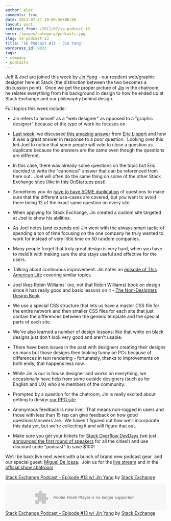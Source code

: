 ```yaml
---
author: alex
comments: true
date: 2011-07-27 19:00:58+00:00
layout: post
redirect_from: /2011/07/se-podcast-13
hero: /images/category/podcasts.jpg
slug: se-podcast-13
title: 'SE Podcast #13 - Jin Yang'
wordpress_id: 9033
tags:
- company
- podcasts
---
```


Jeff & Joel are joined this week by [Jin Yang](http://www.twitter.com/jzy) - our resident web/graphic designer here at Stack (the distinction between the two becomes a discussion point).  Once we get the proper picture of [Jin](http://www.8164.org/) in the chatroom, he relates everything from his background in design to how he ended up at Stack Exchange and our philosophy behind design.

Full topics this week include:



	
  * Jin refers to himself as a "web designer" as opposed to a "graphic designer" because of the type of work he focuses on.

	
  * [Last week](http://blog.stackoverflow.com/2011/07/se-podcast-12), we discussed [this amazing answer](http://stackoverflow.com/questions/6441218/can-a-local-variables-memory-be-accessed-outside-its-scope/6445794#6445794) from [Eric Lippert](http://stackoverflow.com/users/88656/eric-lippert) and how it was a great answer in response to a poor question.  Looking over this led Joel to notice that some people will vote to close a question as duplicate because the answers are the same even though the questions are different.

	
  * In this case, there was already some questions on the topic but Eric decided to write the "canonical" answer that can be referenced from here out.  Joel will often do the same thing on some of the other Stack Exchange sites (like in [this OnStartups post](http://answers.onstartups.com/questions/6949/forming-a-new-software-startup-how-do-i-allocate-ownership-fairly/23326#23326))

	
  * Sometimes you do [have to have SOME duplication](http://blog.stackoverflow.com/2010/11/dr-strangedupe-or-how-i-learned-to-stop-worrying-and-love-duplication/) of questions to make sure that the different use-cases are covered, but you want to avoid there being 12 of the exact same question on every site.

	
  * When applying for Stack Exchange, Jin created a custom site targeted at Joel to show his abilities.

	
  * As Joel notes (and expands on) Jin went with the always smart tactic of spending a ton of time focusing on the one company he truly wanted to work for instead of very little time on 50 random companies.

	
  * Many people forget that truly great design is very hard, when you have to meld it with making sure the site stays useful and effective for the users.

	
  * Talking about continuous improvement: Jin notes an [episode of This American Life](http://www.thisamericanlife.org/radio-archives/episode/403/nummi) covering similar topics.

	
  * Joel likes Robin Williams' (no, not that Robin Williams) book on design since it has really good and basic lessons on it - [The Non-Designers Design Book](http://www.amazon.com/Non-Designers-Design-Book-Robin-Williams/dp/0321193857)

	
  * We use a special CSS structure that lets us have a master CSS file for the entire network and then smaller CSS files for each site that just contain the differences between the generic template and the special parts of each site.

	
  * We've also learned a number of design lessons: like that white on black designs just don't look very good and aren't usable.

	
  * There have been issues in the past with designers creating their designs on macs but those designs then looking funny on PCs because of differences in text rendering - fortunately, thanks to improvements on both ends, that happens less now.

	
  * While Jin is our in house designer and works on everything, we occasionally have help from some outside designers (such as for English and UX) who are members of the community.

	
  * Prompted by a question for the chatroom, Jin is really excited about getting to design [our RPG site](http://rpg.stackexchange.com/).

	
  * Anonymous feedback is now live!  That means non-logged in users and those with less than 15 rep can give feedback on how good questions/answers are.  We haven't figured out how we'll incorporate this data yet, but we're collecting it and will figure that out.

	
  * Make sure you get your tickets for [Stack Overflow DevDays](http://devdays.stackoverflow.com) (we just [announced the first round of speakers](http://blog.stackoverflow.com/2011/07/documenting-devdays-2011-2-%E2%80%93-speakers/) for all the cities!) and use discount code "podcast" to save $100!




We'll be back live next week with a bunch of brand new podcast gear  and our special guest: [Miguel De Icaza](http://stackoverflow.com/users/16929/miguel-de-icaza).  Join us for the [live stream](http://www.livestream.com/stackexchange) and in the [official show chatroom](http://chat.stackexchange.com/rooms/512)


[Stack Exchange Podcast - Episode #13 w/ Jin Yang](http://soundcloud.com/stack-exchange/stack-exchange-podcast-13) by [Stack Exchange](http://soundcloud.com/stack-exchange)

<p><object width="100%" height="81" classid="clsid:d27cdb6e-ae6d-11cf-96b8-444553540000" codebase="http://download.macromedia.com/pub/shockwave/cabs/flash/swflash.cab#version=6,0,40,0"><param name="allowscriptaccess" value="always" /><param name="src" value="http://player.soundcloud.com/player.swf?url=http%3A%2F%2Fapi.soundcloud.com%2Ftracks%2F19889804" /><embed width="100%" height="81" type="application/x-shockwave-flash" src="http://player.soundcloud.com/player.swf?url=http%3A%2F%2Fapi.soundcloud.com%2Ftracks%2F19889804" allowscriptaccess="always" /></object> <span><a href="http://soundcloud.com/stack-exchange/stack-exchange-podcast-13">Stack Exchange Podcast &#8211; Episode #13 w/ Jin Yang</a> by <a href="http://soundcloud.com/stack-exchange">Stack Exchange</a></span></p>